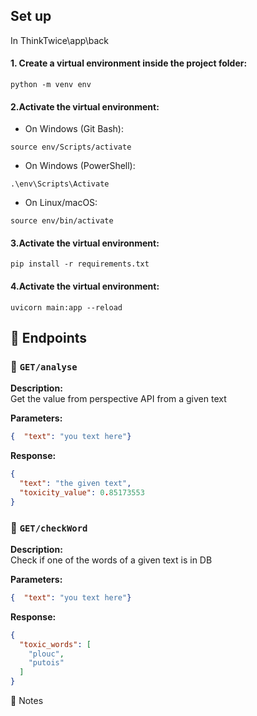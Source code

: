 
## Set up
In ThinkTwice\app\back

#### 1. Create a virtual environment inside the project folder:

```
python -m venv env
```

#### 2.Activate the virtual environment:

* On Windows (Git Bash):
```
source env/Scripts/activate
```
* On Windows (PowerShell):
```
.\env\Scripts\Activate
```
* On Linux/macOS:
```
source env/bin/activate
```

#### 3.Activate the virtual environment:
```
pip install -r requirements.txt
```

#### 4.Activate the virtual environment:
```
uvicorn main:app --reload
```


## 📘 Endpoints



### 🔢 `GET/analyse`

**Description:**  
Get the value from perspective API from a given text

**Parameters:**
```json
{  "text": "you text here"}
```

**Response:**
```json
{
  "text": "the given text",
  "toxicity_value": 0.85173553
}
```

### 🔢 `GET/checkWord`

**Description:**  
Check if one of the words of a given text is in DB

**Parameters:**
```json
{  "text": "you text here"}
```

**Response:**
```json
{
  "toxic_words": [
    "plouc",
    "putois"
  ]
}
```

📌 Notes